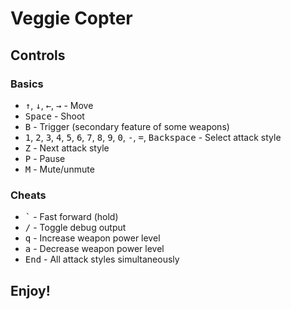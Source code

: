 # Veggie Copter

## Controls

### Basics

* <kbd>↑</kbd>, <kbd>↓</kbd>, <kbd>←</kbd>, <kbd>→</kbd> - Move
* <kbd>Space</kbd> - Shoot
* <kbd>B</kbd> - Trigger (secondary feature of some weapons)
* <kbd>1</kbd>, <kbd>2</kbd>, <kbd>3</kbd>, <kbd>4</kbd>, <kbd>5</kbd>, <kbd>6</kbd>, <kbd>7</kbd>, <kbd>8</kbd>, <kbd>9</kbd>, <kbd>0</kbd>, <kbd>-</kbd>, <kbd>=</kbd>, <kbd>Backspace</kbd> - Select attack style
* <kbd>Z</kbd> - Next attack style
* <kbd>P</kbd> - Pause
* <kbd>M</kbd> - Mute/unmute

### Cheats

* <kbd>\`</kbd> - Fast forward (hold)
* <kbd>/</kbd> - Toggle debug output
* <kbd>q</kbd> - Increase weapon power level
* <kbd>a</kbd> - Decrease weapon power level
* <kbd>End</kbd> - All attack styles simultaneously

## Enjoy!
